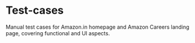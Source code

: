# Test-cases
Manual test cases for Amazon.in homepage and Amazon Careers landing page, covering functional and UI aspects.
